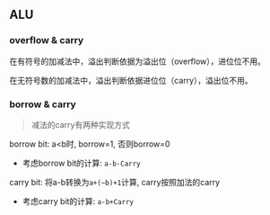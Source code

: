 ## ALU

### overflow & carry

在有符号的加减法中，溢出判断依据为溢出位（overflow），进位位不用。

在无符号数的加减法中，溢出判断依据进位位（carry），溢出位不用。

### borrow & carry

> 减法的carry有两种实现方式

borrow bit:  a<b时, borrow=1, 否则borrow=0

- 考虑borrow bit的计算: `a-b-Carry`

carry bit:  将a-b转换为`a+(~b)+1`计算, carry按照加法的carry

- 考虑carry bit的计算: `a-b+Carry`